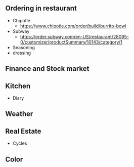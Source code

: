 
## Ordering in restaurant 
* Chipotle 
	* https://www.chipotle.com/order/build/burrito-bowl
* Subway  
	* https://order.subway.com/en-US/restaurant/28095-0/customizer/productSummary/10143/category/1
* Seasoning 
* dressing 

## Finance and Stock market  


## Kitchen 
* Diary 

## Weather 

## Real Estate  
* Cycles 

## Color  


